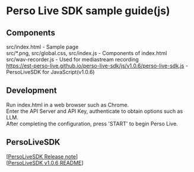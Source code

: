 # Perso Live SDK sample guide(js)

## Components
src/index.html - Sample page  
src/*.png, src/global.css, src/index.js - Components of index.html  
src/wav-recorder.js - Used for mediastream recording  
https://est-perso-live.github.io/perso-live-sdk/js/v1.0.6/perso-live-sdk.js - PersoLiveSDK for JavaScript(v1.0.6)  

## Development
Run index.html in a web browser such as Chrome.  
Enter the API Server and API Key, authenticate to obtain options such as LLM.  
After completing the configuration, press 'START' to begin Perso Live.  

## PersoLiveSDK
[[PersoLiveSDK Release note](https://est-perso-live.github.io/perso-live-sdk/js/)]  
[[PersoLiveSDK v1.0.6 README](https://est-perso-live.github.io/perso-live-sdk/js/v1.0.6)]  